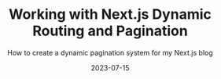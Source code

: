 ---
type: 'post'
title: 'Working with Next.js Dynamic Routing and Pagination'
tags: ['next.js', 'routing', 'pagination']
summary: 'Next.js dynamic routing is extremely powerful! However, I ran into few issues trying to make that work with paginating dynamic category pages for my blog. I will share how I managed to work it out here'
subtitle: 'How to create a dynamic pagination system for my Next.js blog'
featured: 'false'
date: '2023-07-15'
category: 'development'
---